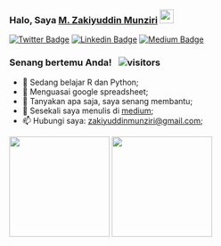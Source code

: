 ### Halo, Saya <a href="https://twiter.com/prasastipagi" target="_blank">M. Zakiyuddin Munziri</a> <img src="https://media.giphy.com/media/hvRJCLFzcasrR4ia7z/giphy.gif" width="25px">

[![Twitter Badge](https://img.shields.io/badge/-Twitter-00acee?style=flat-square&logo=Twitter&logoColor=white)](https://twitter.com/prasastipagi)
[![Linkedin Badge](https://img.shields.io/badge/-LinkedIn-0e76a8?style=flat-square&logo=Linkedin&logoColor=white)](https://linkedin.com/in/mzakiyuddin)
[![Medium Badge](https://img.shields.io/badge/medium-%2312100E.svg?&style=for-square&logo=medium&logoColor=white)](https://mzakiyuddin.medium.com/)


### Senang bertemu Anda! &nbsp; ![visitors](https://visitor-badge.glitch.me/badge?page_id=page.id)

- 🌱 Sedang belajar R dan Python;
- 👀 Menguasai google spreadsheet;
- 💬 Tanyakan apa saja, saya senang membantu;
- 📝 Sesekali saya menulis di [medium](https://mzakiyuddin.medium.com);
- 📫 Hubungi saya: zakiyuddinmunziri@gmail.com;


<p>
  <img height="180em" src="https://github-readme-stats.vercel.app/api?username=zakiego&show_icons=true&hide_border=true&count_private=true&hide=contribs,prs,issues,contribs,stars" />
  <img height="180em" src="https://github-readme-stats.vercel.app/api/top-langs/?username=zakiego&exclude_repo=KNN-Image-Classification&show_icons=true&hide_border=true&layout=compact&count_private=true&langs_count=4"/>
</p>

<!--START_SECTION:waka-->
<!--END_SECTION:waka-->
